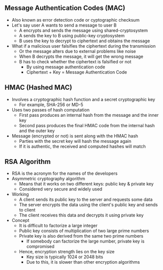 ## Message Authentication Codes (MAC)
- Also known as error detection code or cyptographic checksum
- Let's say user A wants to send a message to user B
  - A encrypts and sends the message using shared-cryptosystem
  - A sends the key to B using public-key cryptosystem
  - B uses the key to decrypt to ciphertext and obtains the message
- What if a malicious user falsifies the ciphertext during the transmission
  - Or the message alters due to external problems like noise
  - When B decrypts the message, it will get the wrong message
  - B has to check whether the ciphertext is falsified or not
    - By using message authentication code
    - Ciphertext + Key = Message Authentication Code

## HMAC (Hashed MAC)
- Involves a cryptographic hash function and a secret cryptographic key
  - For example, SHA-256 or MD-5
- Uses two passes of hash computation
  - First pass produces an internal hash from the message and the inner key
  - Second pass produces the final HMAC code from the internal hash and the outer key
- Message (encrypted or not) is sent along with the HMAC hash
  - Parties with the secret key will hash the message again
  - If it is authentic, the received and computed hashes will match

## RSA Algorithm
- RSA is the acronym for the names of the developers
- Asymmetric cryptography algorithm
  - Means that it works on two different keys: public key & private key
  - Considered very secure and widely used
- Working
  - A client sends its public key to the server and requests some data
  - The server encrypts the data using the client's public key and sends to client
  - The client receives this data and decrypts it using private key
- Concept
  - It is difficult to factorize a large integer
  - Public key consists of multiplication of two large prime numbers
  - Private key is also derived from the same two prime numbers
    - If somebody can factorize the large number, private key is compromised
  - Hence, encryption strength lies on the key size
    - Key size is typically 1024 or 2048 bits
    - Due to this, it is slower than other encryption algorithms
